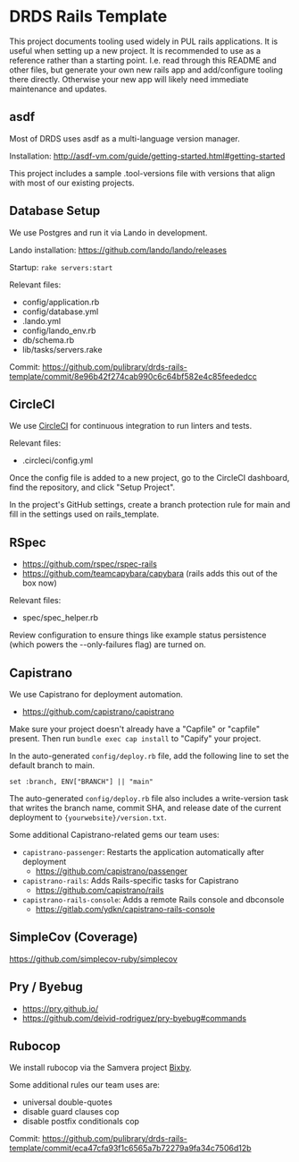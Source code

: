 # DRDS Rails Template

This project documents tooling used widely in PUL rails applications. It is
useful when setting up a new project. It is recommended to use as a reference
rather than a starting point. I.e. read through this README and other files, but
generate your own new rails app and add/configure tooling there directly.
Otherwise your new app will likely need immediate maintenance and updates.

## asdf

Most of DRDS uses asdf as a multi-language version manager.

Installation: http://asdf-vm.com/guide/getting-started.html#getting-started

This project includes a sample .tool-versions file with versions that align with
most of our existing projects.

## Database Setup

We use Postgres and run it via Lando in development.

Lando installation: https://github.com/lando/lando/releases

Startup: `rake servers:start`

Relevant files:
 - config/application.rb
 - config/database.yml
 - .lando.yml
 - config/lando_env.rb
 - db/schema.rb
 - lib/tasks/servers.rake

Commit:
https://github.com/pulibrary/drds-rails-template/commit/8e96b42f274cab990c6c64bf582e4c85feededcc

## CircleCI
We use [CircleCI](https://app.circleci.com/) for continuous integration to run
linters and tests.

Relevant files:
  - .circleci/config.yml

Once the config file is added to a new project, go to the CircleCI dashboard,
find the repository, and click "Setup Project".

In the project's GitHub settings, create a branch protection rule for main and
fill in the settings used on rails_template.

## RSpec

- https://github.com/rspec/rspec-rails
- https://github.com/teamcapybara/capybara (rails adds this out of the box now)

Relevant files:
  - spec/spec_helper.rb

Review configuration to ensure things like example status persistence (which
powers the --only-failures flag) are turned on.

## Capistrano
We use Capistrano for deployment automation.
- https://github.com/capistrano/capistrano

Make sure your project doesn't already have a "Capfile" or "capfile" present. Then run `bundle exec cap install` to "Capify" your project.

In the auto-generated `config/deploy.rb` file, add the following line to set the default branch to main.
```
set :branch, ENV["BRANCH"] || "main"
```

The auto-generated `config/deploy.rb` file also includes a write-version task that writes the branch name, commit SHA, and release date of the current deployment to `{yourwebsite}/version.txt`.

Some additional Capistrano-related gems our team uses:
- `capistrano-passenger`: Restarts the application automatically after deployment
  - https://github.com/capistrano/passenger
- `capistrano-rails`: Adds Rails-specific tasks for Capistrano
  - https://github.com/capistrano/rails
- `capistrano-rails-console`: Adds a remote Rails console and dbconsole
  - https://gitlab.com/ydkn/capistrano-rails-console

## SimpleCov (Coverage)
https://github.com/simplecov-ruby/simplecov

## Pry / Byebug
- https://pry.github.io/
- https://github.com/deivid-rodriguez/pry-byebug#commands

## Rubocop

We install rubocop via the Samvera project [Bixby](https://github.com/samvera-labs/bixby).

Some additional rules our team uses are:
- universal double-quotes
- disable guard clauses cop
- disable postfix conditionals cop

Commit: https://github.com/pulibrary/drds-rails-template/commit/eca47cfa93f1c6565a7b72279a9fa34c7506d12b
